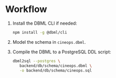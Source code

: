 # Workflow

1. Install the DBML CLI if needed:
   ```sh
   npm install -g @dbml/cli
   ```

2. Model the schema in `cineops.dbml`.

3. Compile the DBML to a PostgreSQL DDL script:
   ```sh
   dbml2sql --postgres \
      backend/db/schema/cineops.dbml \
      -o backend/db/schema/cineops.sql
   ```
